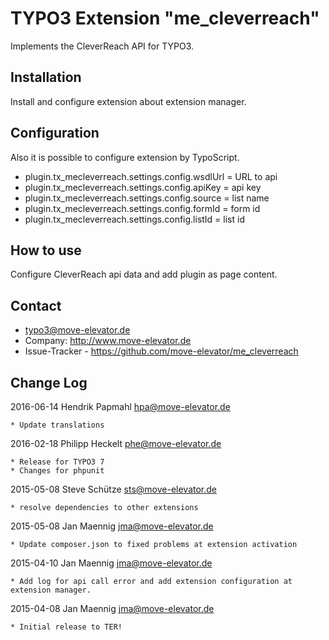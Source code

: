 # TYPO3 Extension "me_cleverreach"

Implements the CleverReach API for TYPO3.

## Installation

Install and configure extension about extension manager.

## Configuration

Also it is possible to configure extension by TypoScript.

* plugin.tx_mecleverreach.settings.config.wsdlUrl = URL to api
* plugin.tx_mecleverreach.settings.config.apiKey = api key
* plugin.tx_mecleverreach.settings.config.source = list name
* plugin.tx_mecleverreach.settings.config.formId = form id
* plugin.tx_mecleverreach.settings.config.listId = list id

## How to use

Configure CleverReach api data and add plugin as page content.

## Contact

* typo3@move-elevator.de
* Company: http://www.move-elevator.de
* Issue-Tracker - https://github.com/move-elevator/me_cleverreach

## Change Log

2016-06-14  Hendrik Papmahl  <hpa@move-elevator.de>

    * Update translations

2016-02-18  Philipp Heckelt  <phe@move-elevator.de>

    * Release for TYPO3 7
    * Changes for phpunit

2015-05-08  Steve Schütze <sts@move-elevator.de>

	* resolve dependencies to other extensions

2015-05-08  Jan Maennig  <jma@move-elevator.de>

	* Update composer.json to fixed problems at extension activation

2015-04-10  Jan Maennig  <jma@move-elevator.de>

	* Add log for api call error and add extension configuration at extension manager.

2015-04-08  Jan Maennig  <jma@move-elevator.de>

	* Initial release to TER!